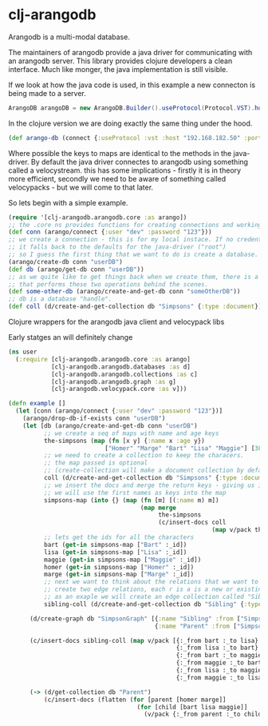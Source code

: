 # clj-arangodb

Arangodb is a multi-modal database.

The maintainers of arangodb provide a java driver for communicating with an arangodb server. This library provides clojure developers a clean interface. Much like monger, the java implementation is still visible.

If we look at how the java code is used, in this example a new connecton is being made to a server.
```java
ArangoDB arangoDB = new ArangoDB.Builder().useProtocol(Protocol.VST).host("192.168.182.50", 8888).build();
```
In the clojure version we are doing exactly the same thing under the hood.
```clojure
(def arango-db (connect {:useProtocol :vst :host "192.168.182.50" :port 8888}))
```
Where possible the keys to maps are identical to the methods in the java-driver. By default the java driver connectes to arangodb using something called a velocystream. this has some implications - firstly it is in theory more efficient, secondly we need to be aware of something called velocypacks - but we will come to that later.

So lets begin with a simple example.
```clojure
(require '[clj-arangodb.arangodb.core :as arango])
;; the .core ns provides functions for creating connections and working with databases
(def conn (arango/connect {:user "dev" :password "123"}))
;; we create a connection - this is for my local instace. If no credentials are used then
;; it falls back to the defaults for the java-driver ("root")
;; so I guess the first thing that we want to do is create a database.
(arango/create-db conn "userDB")
(def db (arango/get-db conn "userDB"))
;; as we quite like to get things back when we create them, there is a function
;; that performs these two operations behind the scenes.
(def some-other-db (arango/create-and-get-db conn "someOtherDB"))
;; db is a database "handle".
(def coll (d/create-and-get-collection db "Simpsons" {:type :document}))
```

Clojure wrappers for the arangodb java client and velocypack libs

Early statges an will definitely change

```clojure
(ns user
  (:require [clj-arangodb.arangodb.core :as arango]
            [clj-arangodb.arangodb.databases :as d]
            [clj-arangodb.arangodb.collections :as c]
            [clj-arangodb.arangodb.graph :as g]
            [clj-arangodb.velocypack.core :as v]))

(defn example []
  (let [conn (arango/connect {:user "dev" :password "123"})]
    (arango/drop-db-if-exists conn "userDB")
    (let [db (arango/create-and-get-db conn "userDB")
          ;; we create a seq of maps with name and age keys
          the-simpsons (map (fn [x y] {:name x :age y})
                           ["Homer" "Marge" "Bart" "Lisa" "Maggie"] [38 36 10 8 2])
          ;; we need to create a collection to keep the characers.
          ;; the map passed is optional
          ;; (create-collection will make a document collection by default)
          coll (d/create-and-get-collection db "Simpsons" {:type :document})
          ;; we insert the docs and merge the return keys - giving us ids
          ;; we will use the first names as keys into the map
          simpsons-map (into {} (map (fn [m] [(:name m) m])
                                     (map merge
                                          the-simpsons
                                          (c/insert-docs coll
                                                         (map v/pack the-simpsons)))))
          ;; lets get the ids for all the characters
          bart (get-in simpsons-map ["Bart" :_id])
          lisa (get-in simpsons-map ["Lisa" :_id])
          maggie (get-in simpsons-map ["Maggie" :_id])
          homer (get-in simpsons-map ["Homer" :_id])
          marge (get-in simpsons-map ["Marge" :_id])
          ;; next we want to think about the relations that we want to capture
          ;; create two edge relations, each r is a is a new or existing edge collection
          ;; as an exaple we will create an edge collection called "Sibling" now.
          sibling-coll (d/create-and-get-collection db "Sibling" {:type :edge})]

      (d/create-graph db "SimpsonGraph" [{:name "Sibling" :from ["Simpsons"] :to ["Simpsons"]}
                                         {:name "Parent" :from ["Simpsons"] :to ["Simpsons"]}])

      (c/insert-docs sibling-coll (map v/pack [{:_from bart :_to lisa}
                                               {:_from lisa :_to bart}
                                               {:_from bart :_to maggie}
                                               {:_from maggie :_to bart}
                                               {:_from lisa :_to maggie}
                                               {:_from maggie :_to lisa}]))

      (-> (d/get-collection db "Parent")
          (c/insert-docs (flatten (for [parent [homer marge]]
                                    (for [child [bart lisa maggie]]
                                      (v/pack {:_from parent :_to child})))))))))
```
